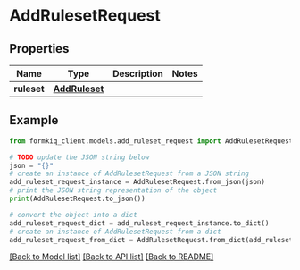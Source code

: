 # AddRulesetRequest


## Properties

Name | Type | Description | Notes
------------ | ------------- | ------------- | -------------
**ruleset** | [**AddRuleset**](AddRuleset.md) |  | 

## Example

```python
from formkiq_client.models.add_ruleset_request import AddRulesetRequest

# TODO update the JSON string below
json = "{}"
# create an instance of AddRulesetRequest from a JSON string
add_ruleset_request_instance = AddRulesetRequest.from_json(json)
# print the JSON string representation of the object
print(AddRulesetRequest.to_json())

# convert the object into a dict
add_ruleset_request_dict = add_ruleset_request_instance.to_dict()
# create an instance of AddRulesetRequest from a dict
add_ruleset_request_from_dict = AddRulesetRequest.from_dict(add_ruleset_request_dict)
```
[[Back to Model list]](../README.md#documentation-for-models) [[Back to API list]](../README.md#documentation-for-api-endpoints) [[Back to README]](../README.md)


